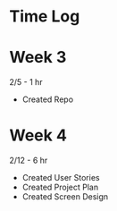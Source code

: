 # Time Log

# Week 3
2/5 - 1 hr
- Created Repo

# Week 4
2/12 - 6 hr
- Created User Stories
- Created Project Plan
- Created Screen Design